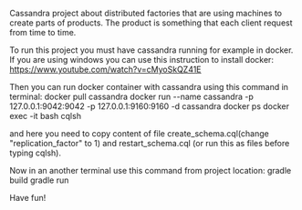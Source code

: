 Cassandra project about distributed factories that are using machines to create parts of products.
The product is something that each client request from time to time.

To run this project you must have cassandra running for example in docker.
If you are using windows you can use this instruction to install docker:
https://www.youtube.com/watch?v=cMyoSkQZ41E

Then you can run docker container with cassandra using this command in terminal:
docker pull cassandra
docker run --name cassandra -p 127.0.0.1:9042:9042 -p 127.0.0.1:9160:9160 -d cassandra
docker ps
docker exec -it <id of container> bash
cqlsh

and here you need to copy content of file create_schema.cql(change "replication_factor" to 1) and restart_schema.cql (or run this as files before typing cqlsh).


Now in an another terminal use this command from project location:
gradle build
gradle run

Have fun!